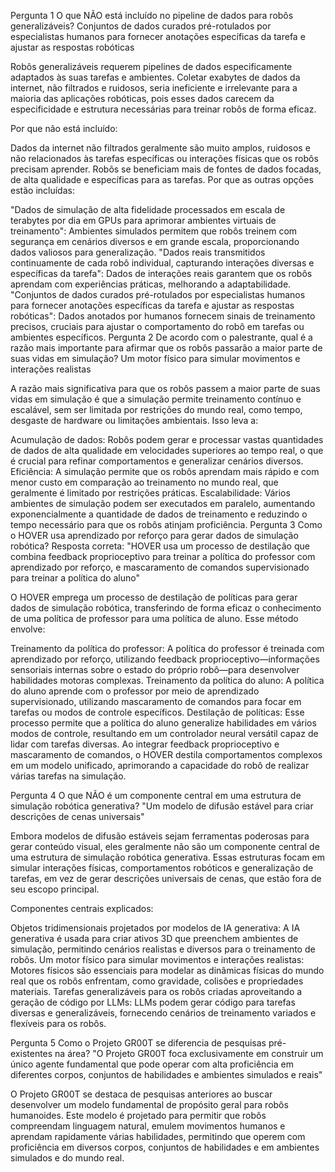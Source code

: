Pergunta 1
O que NÃO está incluído no pipeline de dados para robôs generalizáveis?
Conjuntos de dados curados pré-rotulados por especialistas humanos para fornecer anotações específicas da tarefa e ajustar as respostas robóticas

Robôs generalizáveis requerem pipelines de dados especificamente adaptados às suas tarefas e ambientes. Coletar exabytes de dados da internet, não filtrados e ruidosos, seria ineficiente e irrelevante para a maioria das aplicações robóticas, pois esses dados carecem da especificidade e estrutura necessárias para treinar robôs de forma eficaz.

Por que não está incluído:

Dados da internet não filtrados geralmente são muito amplos, ruidosos e não relacionados às tarefas específicas ou interações físicas que os robôs precisam aprender.
Robôs se beneficiam mais de fontes de dados focadas, de alta qualidade e específicas para as tarefas.
Por que as outras opções estão incluídas:

"Dados de simulação de alta fidelidade processados em escala de terabytes por dia em GPUs para aprimorar ambientes virtuais de treinamento": Ambientes simulados permitem que robôs treinem com segurança em cenários diversos e em grande escala, proporcionando dados valiosos para generalização.
"Dados reais transmitidos continuamente de cada robô individual, capturando interações diversas e específicas da tarefa": Dados de interações reais garantem que os robôs aprendam com experiências práticas, melhorando a adaptabilidade.
"Conjuntos de dados curados pré-rotulados por especialistas humanos para fornecer anotações específicas da tarefa e ajustar as respostas robóticas": Dados anotados por humanos fornecem sinais de treinamento precisos, cruciais para ajustar o comportamento do robô em tarefas ou ambientes específicos.
Pergunta 2
De acordo com o palestrante, qual é a razão mais importante para afirmar que os robôs passarão a maior parte de suas vidas em simulação?
Um motor físico para simular movimentos e interações realistas

A razão mais significativa para que os robôs passem a maior parte de suas vidas em simulação é que a simulação permite treinamento contínuo e escalável, sem ser limitada por restrições do mundo real, como tempo, desgaste de hardware ou limitações ambientais. Isso leva a:

Acumulação de dados: Robôs podem gerar e processar vastas quantidades de dados de alta qualidade em velocidades superiores ao tempo real, o que é crucial para refinar comportamentos e generalizar cenários diversos.
Eficiência: A simulação permite que os robôs aprendam mais rápido e com menor custo em comparação ao treinamento no mundo real, que geralmente é limitado por restrições práticas.
Escalabilidade: Vários ambientes de simulação podem ser executados em paralelo, aumentando exponencialmente a quantidade de dados de treinamento e reduzindo o tempo necessário para que os robôs atinjam proficiência.
Pergunta 3
Como o HOVER usa aprendizado por reforço para gerar dados de simulação robótica?
Resposta correta: "HOVER usa um processo de destilação que combina feedback proprioceptivo para treinar a política do professor com aprendizado por reforço, e mascaramento de comandos supervisionado para treinar a política do aluno"

O HOVER emprega um processo de destilação de políticas para gerar dados de simulação robótica, transferindo de forma eficaz o conhecimento de uma política de professor para uma política de aluno. Esse método envolve:

Treinamento da política do professor: A política do professor é treinada com aprendizado por reforço, utilizando feedback proprioceptivo—informações sensoriais internas sobre o estado do próprio robô—para desenvolver habilidades motoras complexas.
Treinamento da política do aluno: A política do aluno aprende com o professor por meio de aprendizado supervisionado, utilizando mascaramento de comandos para focar em tarefas ou modos de controle específicos.
Destilação de políticas: Esse processo permite que a política do aluno generalize habilidades em vários modos de controle, resultando em um controlador neural versátil capaz de lidar com tarefas diversas.
Ao integrar feedback proprioceptivo e mascaramento de comandos, o HOVER destila comportamentos complexos em um modelo unificado, aprimorando a capacidade do robô de realizar várias tarefas na simulação.

Pergunta 4
O que NÃO é um componente central em uma estrutura de simulação robótica generativa?
"Um modelo de difusão estável para criar descrições de cenas universais"

Embora modelos de difusão estáveis sejam ferramentas poderosas para gerar conteúdo visual, eles geralmente não são um componente central de uma estrutura de simulação robótica generativa. Essas estruturas focam em simular interações físicas, comportamentos robóticos e generalização de tarefas, em vez de gerar descrições universais de cenas, que estão fora de seu escopo principal.

Componentes centrais explicados:

Objetos tridimensionais projetados por modelos de IA generativa: A IA generativa é usada para criar ativos 3D que preenchem ambientes de simulação, permitindo cenários realistas e diversos para o treinamento de robôs.
Um motor físico para simular movimentos e interações realistas: Motores físicos são essenciais para modelar as dinâmicas físicas do mundo real que os robôs enfrentam, como gravidade, colisões e propriedades materiais.
Tarefas generalizáveis para os robôs criadas aproveitando a geração de código por LLMs: LLMs podem gerar código para tarefas diversas e generalizáveis, fornecendo cenários de treinamento variados e flexíveis para os robôs.

Pergunta 5
Como o Projeto GR00T se diferencia de pesquisas pré-existentes na área?
"O Projeto GR00T foca exclusivamente em construir um único agente fundamental que pode operar com alta proficiência em diferentes corpos, conjuntos de habilidades e ambientes simulados e reais"

O Projeto GR00T se destaca de pesquisas anteriores ao buscar desenvolver um modelo fundamental de propósito geral para robôs humanoides. Este modelo é projetado para permitir que robôs compreendam linguagem natural, emulem movimentos humanos e aprendam rapidamente várias habilidades, permitindo que operem com proficiência em diversos corpos, conjuntos de habilidades e em ambientes simulados e do mundo real.
